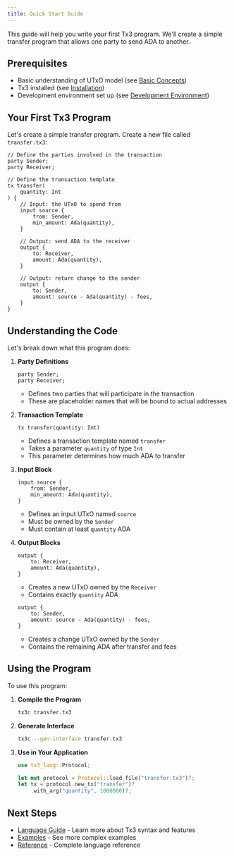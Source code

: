 ```yaml
---
title: Quick Start Guide
---
```


This guide will help you write your first Tx3 program. We'll create a simple transfer program that allows one party to send ADA to another.

## Prerequisites

- Basic understanding of UTxO model (see [Basic Concepts](basic-concepts))
- Tx3 installed (see [Installation](installation))
- Development environment set up (see [Development Environment](development-environment))

## Your First Tx3 Program

Let's create a simple transfer program. Create a new file called `transfer.tx3`:

```tx3
// Define the parties involved in the transaction
party Sender;
party Receiver;

// Define the transaction template
tx transfer(
    quantity: Int
) {
    // Input: the UTxO to spend from
    input source {
        from: Sender,
        min_amount: Ada(quantity),
    }
    
    // Output: send ADA to the receiver
    output {
        to: Receiver,
        amount: Ada(quantity),
    }

    // Output: return change to the sender
    output {
        to: Sender,
        amount: source - Ada(quantity) - fees,
    }
}
```

## Understanding the Code

Let's break down what this program does:

1. **Party Definitions**
   ```tx3
   party Sender;
   party Receiver;
   ```
   - Defines two parties that will participate in the transaction
   - These are placeholder names that will be bound to actual addresses

2. **Transaction Template**
   ```tx3
   tx transfer(quantity: Int)
   ```
   - Defines a transaction template named `transfer`
   - Takes a parameter `quantity` of type `Int`
   - This parameter determines how much ADA to transfer

3. **Input Block**
   ```tx3
   input source {
       from: Sender,
       min_amount: Ada(quantity),
   }
   ```
   - Defines an input UTxO named `source`
   - Must be owned by the `Sender`
   - Must contain at least `quantity` ADA

4. **Output Blocks**
   ```tx3
   output {
       to: Receiver,
       amount: Ada(quantity),
   }
   ```
   - Creates a new UTxO owned by the `Receiver`
   - Contains exactly `quantity` ADA

   ```tx3
   output {
       to: Sender,
       amount: source - Ada(quantity) - fees,
   }
   ```
   - Creates a change UTxO owned by the `Sender`
   - Contains the remaining ADA after transfer and fees

## Using the Program

To use this program:

1. **Compile the Program**
   ```bash
   tx3c transfer.tx3
   ```

2. **Generate Interface**
   ```bash
   tx3c --gen-interface transfer.tx3
   ```

3. **Use in Your Application**
   ```rust
   use tx3_lang::Protocol;
   
   let mut protocol = Protocol::load_file("transfer.tx3")?;
   let tx = protocol.new_tx("transfer")?
       .with_arg("quantity", 1000000)?;
   ```

## Next Steps

- [Language Guide](../language-guide) - Learn more about Tx3 syntax and features
- [Examples](../examples) - See more complex examples
- [Reference](../reference) - Complete language reference 